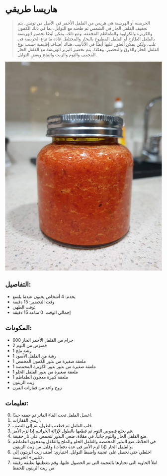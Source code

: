 # هاريسا طريقي

> الحريسة أو الهريسة هي هريس من الفلفل الأحمر في الأصل من تونس. يتم تجفيف الفلفل الحار في الشمس ثم طحنه مع التوابل، بما في ذلك الكمون والكزبرة والكراوية والطماطم المجففة. ومع ذلك، يمكن أيضًا تحضير الهريسة بالفلفل الطازج أو الفلفل المطبوخ بالبخار والمختلط. عادة ما تباع الحريصة في علب، ولكن يمكن العثور عليها أيضًا في الأنابيب. هناك أصناف إقليمية حسب نوع الفلفل الحار والذوق والتحضير. وهكذا، يتم تحضير البربر الهريسة مع الفلفل الحار المجفف والثوم والزيت والملح وبعض التوابل. 

![هاريسا طريقي](https://github.com/anamorph/recettes/blob/master/photos/fr-harissa-a-ma-facon-01.jpg?raw=true)

## التفاصيل:
* يخدم: 4 أشخاص يحبون عندما يلسع
* وقت التحضير: 15 دقيقة
* وقت الطهي:
* إجمالي الوقت: 0 ساعة 15 دقيقة

## المكونات:
* 600 جرام من الفلفل الأحمر الحار
* 2 فصوص من الثوم
* 1 رشة ملح
* 1 رشة من الفلفل الأسود
* 1 ملعقة صغيرة من بذور الكمون المحمص
* 1 ملعقة صغيرة من بذور بذور الكزبرة المحمصة
* 1 ملعقة صغيرة من بذور الفلفل الحلو
* 1 ملعقة كبيرة معجون الطماطم
* زيت الزيتون
* زوج واحد من قفازات الفرن

## تعليمات:
0. اغسل الفلفل تحت الماء الفاتر ثم جففه جيدًا.
1. ارتدي القفازات.
2. قلب الفلفل ثم قطعه بالطول، ثم إلى النصف.
3. قم بخلع فصوص الثوم ثم قطعها بالطول لإزالة الجراثيم إذا لزم الأمر.
4. ضع الفلفل الحار والثوم جانباً. في مقلاة، ضعي البذور لتحمص على نار خفيفة.
5. في الخلاط، ضع البذور المحمصة والفلفل الحلو والملح والفلفل ومعجون الطماطم والفلفل الحار (إذا لزم الأمر في عدة دفعات) وقليل من زيت الزيتون.
6. اخلطي حتى تحصل على عجينة واضبط التوابل. اختياري: أضف زيت الزيتون إلى «تليين» الحريسة.
7. املأ الحاوية التي تختارها بالعجينة التي تم الحصول عليها، وقم بتغطيتها بطبقة رقيقة من زيت الزيتون للحفظ.
